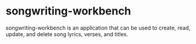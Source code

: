 songwriting-workbench
=====================

songwriting-workbench is an application that can be used to create, read, update, and delete song lyrics, verses, and titles.
